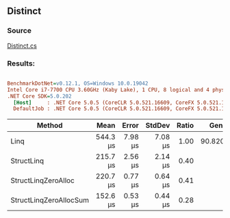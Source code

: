 ﻿## Distinct

### Source
[Distinct.cs](../../src/StructLinq.Benchmark/Distinct.cs)

### Results:
``` ini

BenchmarkDotNet=v0.12.1, OS=Windows 10.0.19042
Intel Core i7-7700 CPU 3.60GHz (Kaby Lake), 1 CPU, 8 logical and 4 physical cores
.NET Core SDK=5.0.202
  [Host]     : .NET Core 5.0.5 (CoreCLR 5.0.521.16609, CoreFX 5.0.521.16609), X64 RyuJIT
  DefaultJob : .NET Core 5.0.5 (CoreCLR 5.0.521.16609, CoreFX 5.0.521.16609), X64 RyuJIT


```
|                 Method |     Mean |   Error |  StdDev | Ratio |   Gen 0 |   Gen 1 |   Gen 2 | Allocated |
|----------------------- |---------:|--------:|--------:|------:|--------:|--------:|--------:|----------:|
|                   Linq | 544.3 μs | 7.98 μs | 7.08 μs |  1.00 | 90.8203 | 90.8203 | 90.8203 |  524784 B |
|             StructLinq | 215.7 μs | 2.56 μs | 2.14 μs |  0.40 |       - |       - |       - |      32 B |
|    StructLinqZeroAlloc | 220.7 μs | 0.77 μs | 0.64 μs |  0.41 |       - |       - |       - |         - |
| StructLinqZeroAllocSum | 152.6 μs | 0.53 μs | 0.44 μs |  0.28 |       - |       - |       - |         - |
